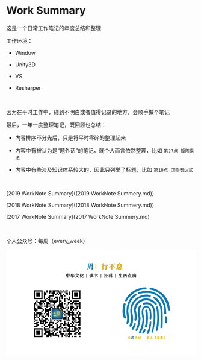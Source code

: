 # Work Summary

这是一个日常工作笔记的年度总结和整理

工作环境：

- Window
- Unity3D
- VS
- Resharper

  ​    

因为在平时工作中，碰到不明白或者值得记录的地方，会顺手做个笔记

最后，一年一度整理笔记，既回顾也总结：

- 内容排序不分先后，只是将平时零碎的整理起来
- 内容中有被认为是“题外话”的笔记，就个人而言依然整理，比如 `第27点 矩阵乘法`
- 内容中有些涉及知识体系较大的，因此只列举了标题，比如 `第10点 正则表达式` 

  ​    

[2019 WorkNote Summary]((2019 WorkNote Summery.md))

[2018 WorkNote Summary]((2018 WorkNote Summery.md))

[2017 WorkNote Summary](2017 WorkNote Summery.md)


  ​  

个人公众号：每周（every_week）

![每周](Images/每周.jpg)